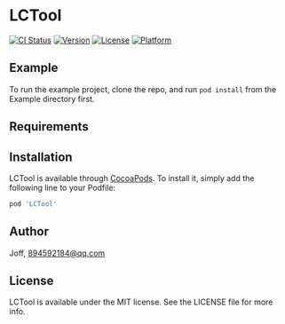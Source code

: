 # LCTool

[![CI Status](https://img.shields.io/travis/Joff/LCTool.svg?style=flat)](https://travis-ci.org/Joff/LCTool)
[![Version](https://img.shields.io/cocoapods/v/LCTool.svg?style=flat)](https://cocoapods.org/pods/LCTool)
[![License](https://img.shields.io/cocoapods/l/LCTool.svg?style=flat)](https://cocoapods.org/pods/LCTool)
[![Platform](https://img.shields.io/cocoapods/p/LCTool.svg?style=flat)](https://cocoapods.org/pods/LCTool)

## Example

To run the example project, clone the repo, and run `pod install` from the Example directory first.

## Requirements

## Installation

LCTool is available through [CocoaPods](https://cocoapods.org). To install
it, simply add the following line to your Podfile:

```ruby
pod 'LCTool'
```

## Author

Joff, 894592184@qq.com

## License

LCTool is available under the MIT license. See the LICENSE file for more info.

